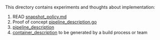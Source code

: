 
This directory contains experiments and thoughts about implementation:

1. READ [snapshot_policy.md](./snapshot_policy.md)
2. Proof of concept [pipeline_description.go](./pipeline_description.go)
3. [pipeline_description]([./pipeline_description)
4. [container_description](./container_description) to be generated by a build process or team

